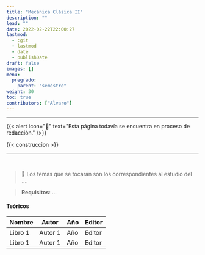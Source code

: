```yaml
---
title: "Mecánica Clásica II"
description: ""
lead: ""
date: 2022-02-22T22:00:27
lastmod:
  - :git
  - lastmod
  - date
  - publishDate
draft: false
images: []
menu:
  pregrado:
    parent: "semestre"
weight: 30
toc: true
contributors: ["Alvaro"]
---
```


---

{{< alert icon="🔔" text="Esta página todavía se encuentra en proceso de redacción." />}}

{{< construccion >}}

---

<br>

> 📌 Los temas que se tocarán son los correspondientes al estudio del ....

> <b>Requisitos</b>: ...

#### Teóricos

|Nombre|Autor|Año|Editor|
|------|-----|---|------|
|Libro 1|Autor 1|Año|Editor|
|Libro 1|Autor 1|Año|Editor|